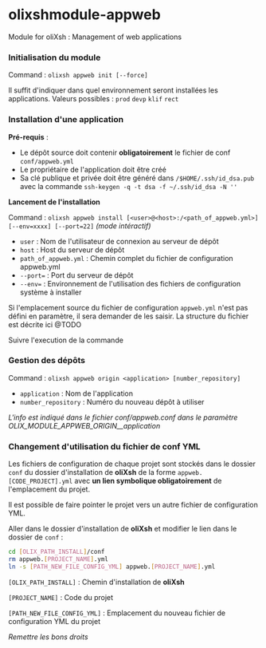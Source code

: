 # olixshmodule-appweb
Module for oliXsh : Management of web applications


### Initialisation du module

Command : `olixsh appweb init [--force]`

Il suffit d'indiquer dans quel environnement seront installées les applications.
Valeurs possibles : `prod` `devp` `klif` `rect`


### Installation d'une application

**Pré-requis** :

- Le dépôt source doit contenir **obligatoirement** le fichier de conf `conf/appweb.yml`
- Le propriétaire de l'application doit être créé
- Sa clé publique et privée doit être généré dans `/$HOME/.ssh/id_dsa.pub`
avec la commande `ssh-keygen -q -t dsa -f ~/.ssh/id_dsa -N ''`

**Lancement de l'installation**

Command : `olixsh appweb install [<user>@<host>:/<path_of_appweb.yml>] [--env=xxxx] [--port=22]` _(mode intéractif)_

- `user` : Nom de l'utilisateur de connexion au serveur de dépôt
- `host` : Host du serveur de dépôt
- `path_of_appweb.yml` : Chemin complet du fichier de configuration appweb.yml
- `--port=` : Port du serveur de dépôt
- `--env=` : Environnement de l'utilisation des fichiers de configuration système à installer 

Si l'emplacement source du fichier de configuration `appweb.yml` n'est pas défini en paramètre,
il sera demander de les saisir.
La structure du fichier est décrite ici @TODO

Suivre l'execution de la commande


### Gestion des dépôts

Command : `olixsh appweb origin <application> [number_repository]`

- `application` : Nom de l'application
- `number_repository` : Numéro du nouveau dépôt à utiliser

*L'info est indiqué dans le fichier conf/appweb.conf dans le paramètre OLIX_MODULE_APPWEB_ORIGIN__application*


### Changement d'utilisation du fichier de conf YML

Les fichiers de configuration de chaque projet sont stockés dans le dossier `conf` du dossier d'installation de **oliXsh**
de la forme `appweb.[CODE_PROJECT].yml` avec **un lien symbolique obligatoirement** de l'emplacement du projet.


Il est possible de faire pointer le projet vers un autre fichier de configuration YML.

Aller dans le dossier d'installation de **oliXsh** et modifier le lien dans le dossier de `conf` :

``` bash
cd [OLIX_PATH_INSTALL]/conf
rm appweb.[PROJECT_NAME].yml
ln -s [PATH_NEW_FILE_CONFIG_YML] appweb.[PROJECT_NAME].yml
```

`[OLIX_PATH_INSTALL]` : Chemin d'installation de **oliXsh**

`[PROJECT_NAME]` : Code du projet

`[PATH_NEW_FILE_CONFIG_YML]` : Emplacement du nouveau fichier de configuration YML du projet

*Remettre les bons droits*

